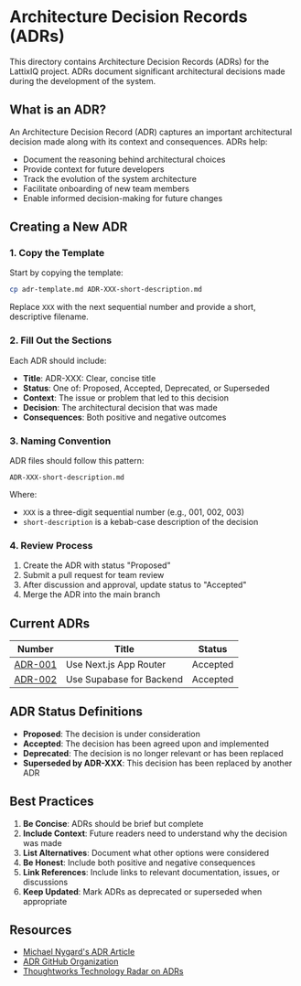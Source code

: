 # Architecture Decision Records (ADRs)

This directory contains Architecture Decision Records (ADRs) for the LattixIQ project. ADRs document significant architectural decisions made during the development of the system.

## What is an ADR?

An Architecture Decision Record (ADR) captures an important architectural decision made along with its context and consequences. ADRs help:

- Document the reasoning behind architectural choices
- Provide context for future developers
- Track the evolution of the system architecture
- Facilitate onboarding of new team members
- Enable informed decision-making for future changes

## Creating a New ADR

### 1. Copy the Template

Start by copying the template:

```bash
cp adr-template.md ADR-XXX-short-description.md
```

Replace `XXX` with the next sequential number and provide a short, descriptive filename.

### 2. Fill Out the Sections

Each ADR should include:

- **Title**: ADR-XXX: Clear, concise title
- **Status**: One of: Proposed, Accepted, Deprecated, or Superseded
- **Context**: The issue or problem that led to this decision
- **Decision**: The architectural decision that was made
- **Consequences**: Both positive and negative outcomes

### 3. Naming Convention

ADR files should follow this pattern:

```
ADR-XXX-short-description.md
```

Where:

- `XXX` is a three-digit sequential number (e.g., 001, 002, 003)
- `short-description` is a kebab-case description of the decision

### 4. Review Process

1. Create the ADR with status "Proposed"
2. Submit a pull request for team review
3. After discussion and approval, update status to "Accepted"
4. Merge the ADR into the main branch

## Current ADRs

| Number                                           | Title                    | Status   |
| ------------------------------------------------ | ------------------------ | -------- |
| [ADR-001](./ADR-001-use-nextjs-app-router.md)    | Use Next.js App Router   | Accepted |
| [ADR-002](./ADR-002-use-supabase-for-backend.md) | Use Supabase for Backend | Accepted |

## ADR Status Definitions

- **Proposed**: The decision is under consideration
- **Accepted**: The decision has been agreed upon and implemented
- **Deprecated**: The decision is no longer relevant or has been replaced
- **Superseded by ADR-XXX**: This decision has been replaced by another ADR

## Best Practices

1. **Be Concise**: ADRs should be brief but complete
2. **Include Context**: Future readers need to understand why the decision was made
3. **List Alternatives**: Document what other options were considered
4. **Be Honest**: Include both positive and negative consequences
5. **Link References**: Include links to relevant documentation, issues, or discussions
6. **Keep Updated**: Mark ADRs as deprecated or superseded when appropriate

## Resources

- [Michael Nygard's ADR Article](https://cognitect.com/blog/2011/11/15/documenting-architecture-decisions)
- [ADR GitHub Organization](https://adr.github.io/)
- [Thoughtworks Technology Radar on ADRs](https://www.thoughtworks.com/radar/techniques/lightweight-architecture-decision-records)

